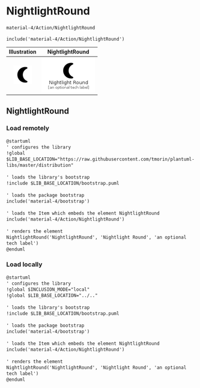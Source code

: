 # NightlightRound


```text
material-4/Action/NightlightRound
```

```text
include('material-4/Action/NightlightRound')
```



| Illustration | NightlightRound |
| :---: | :---: |
| ![illustration for Illustration](../../material-4/Action/NightlightRound.png) | ![illustration for NightlightRound](../../material-4/Action/NightlightRound.Local.png) |




## NightlightRound

### Load remotely
```plantuml
@startuml
' configures the library
!global $LIB_BASE_LOCATION="https://raw.githubusercontent.com/tmorin/plantuml-libs/master/distribution"

' loads the library's bootstrap
!include $LIB_BASE_LOCATION/bootstrap.puml

' loads the package bootstrap
include('material-4/bootstrap')

' loads the Item which embeds the element NightlightRound
include('material-4/Action/NightlightRound')

' renders the element
NightlightRound('NightlightRound', 'Nightlight Round', 'an optional tech label')
@enduml
```

### Load locally
```plantuml
@startuml
' configures the library
!global $INCLUSION_MODE="local"
!global $LIB_BASE_LOCATION="../.."

' loads the library's bootstrap
!include $LIB_BASE_LOCATION/bootstrap.puml

' loads the package bootstrap
include('material-4/bootstrap')

' loads the Item which embeds the element NightlightRound
include('material-4/Action/NightlightRound')

' renders the element
NightlightRound('NightlightRound', 'Nightlight Round', 'an optional tech label')
@enduml
```


